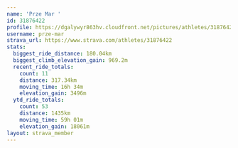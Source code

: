 ```yaml
---
name: 'Prze Mar '
id: 31876422
profile: https://dgalywyr863hv.cloudfront.net/pictures/athletes/31876422/22548952/4/large.jpg
username: prze-mar
strava_url: https://www.strava.com/athletes/31876422
stats:
  biggest_ride_distance: 180.04km
  biggest_climb_elevation_gain: 969.2m
  recent_ride_totals:
    count: 11
    distance: 317.34km
    moving_time: 16h 34m
    elevation_gain: 3496m
  ytd_ride_totals:
    count: 53
    distance: 1435km
    moving_time: 59h 01m
    elevation_gain: 18061m
layout: strava_member
--- 
```

